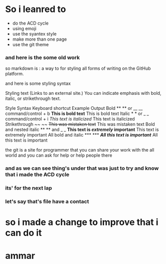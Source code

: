 
 # So i leanred to 
 * do the ACD cycle 
 * using emoji
 * use the syantex style 
 * make more than one page
 * use the git theme
 



### and here is the some old work
so markdown is : a way to  for styling all forms of writing on the GitHub platform.

 

 

and here is some styling syntax

 

Styling text (Links to an external site.)
You can indicate emphasis with bold, italic, or strikethrough text.

Style	Syntax	Keyboard shortcut	Example	Output
Bold	** ** or __ __	command/control + b	**This is bold text**	This is bold text
Italic	* * or _ _	command/control + i	*This text is italicized*	This text is italicized
Strikethrough	~~ ~~		~~This was mistaken text~~	This was mistaken text
Bold and nested italic	** ** and _ _		**This text is _extremely_ important**	This text is extremely important
All bold and italic	*** ***		***All this text is important***	All this text is important
 

 

 

the git is a site for programmer  that you can share your work with the all world 
and you can ask for help or help people there 


### and as we can see thing's under that was just to try and know that i made the ACD cycle



### its' for the next lap 

### let's say that's file  have a contact 


# so i made a change to improve that i can do it


# ammar

